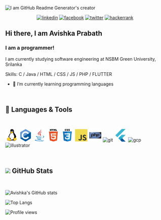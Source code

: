 ![I am GitHub Readme Generator's creator](https://github.com/avishka2k/avishka2k/blob/main/banner.jpg)

<div align="center">

[<img src='https://cdn.jsdelivr.net/npm/simple-icons@3.0.1/icons/linkedin.svg' alt='linkedin' height='30'>](https://www.linkedin.com/in/avishka2k/) [<img src='https://cdn.jsdelivr.net/npm/simple-icons@3.0.1/icons/facebook.svg' alt='facebook' height='33'>](https://www.facebook.com/avishka2k) [<img src='https://cdn.jsdelivr.net/npm/simple-icons@3.0.1/icons/twitter.svg' alt='twitter' height='33'>](https://twitter.com/avishka2k)   [<img src='https://cdn.jsdelivr.net/npm/simple-icons@3.0.1/icons/hackerrank.svg' alt='hackerrank' height='33'>](https://www.hackerrank.com/avishka2k)   
</div>

## Hi there, I am Avishka Prabath
### I am a programmer!

I am currently studying software engineering at NSBM Green University, Srilanka

Skills: C / Java / HTML / CSS / JS / PHP / FLUTTER

- 🌱 I’m currently learning programming languages
 <br>

## 🔧 Languages & Tools
<br>
<p align="left"> 
<img src="https://raw.githubusercontent.com/devicons/devicon/master/icons/linux/linux-original.svg" alt="linux" width="40" height="40"/>
<img src="https://raw.githubusercontent.com/devicons/devicon/master/icons/c/c-original.svg" alt="c" width="40" height="40"/> 
<img src="https://raw.githubusercontent.com/devicons/devicon/master/icons/java/java-original.svg" alt="java" width="40" height="40"/>
<img src="https://raw.githubusercontent.com/devicons/devicon/master/icons/html5/html5-original-wordmark.svg" alt="html5" width="40" height="40"/> 
<img src="https://raw.githubusercontent.com/devicons/devicon/master/icons/css3/css3-original-wordmark.svg" alt="css3" width="40" height="40"/>   
<img src="https://raw.githubusercontent.com/devicons/devicon/master/icons/javascript/javascript-original.svg" alt="javascript" width="40" height="40"/>  
<img src="https://raw.githubusercontent.com/devicons/devicon/master/icons/php/php-original.svg" alt="php" width="40" height="40"/>
<img src="https://www.vectorlogo.zone/logos/git-scm/git-scm-icon.svg" alt="git" width="40" height="40"/>
<img src="https://raw.githubusercontent.com/devicons/devicon/master/icons/flutter/flutter-original.svg" alt="flutter" width="40" height="40"/>
<img src="https://www.vectorlogo.zone/logos/google_cloud/google_cloud-icon.svg" alt="gcp" width="40" height="40"/>
<img src="https://www.vectorlogo.zone/logos/adobe_illustrator/adobe_illustrator-icon.svg" alt="illustrator" width="40" height="40"/> </p>
<br>

## <img width="30px" src="https://res.cloudinary.com/anuraghazra/image/upload/v1594908242/logo_ccswme.svg"/>  GitHub Stats
<br>

![Avishka's GitHub stats](https://github-readme-stats.vercel.app/api?username=avishka2k&show_icons=true&theme=dark&include_all_commits=true)

![Top Langs](https://github-readme-stats.vercel.app/api/top-langs/?username=avishka2k&layout=compact&theme=dark)
  
![Profile views](https://gpvc.arturio.dev/avishka2k) 




<!-- Resources -->
<!-- GitHub Stats: https://github.com/anuraghazra/github-readme-stats -->
